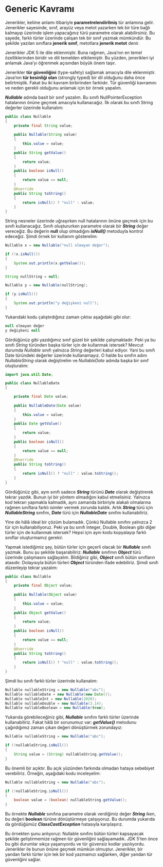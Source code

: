 # Generic Kavramı

Jenerikler, kelime anlamı itibariyle **parametrelendirilmiş** tür anlamına gelir. Jenerikler sayesinde, sınıf, arayüz veya metot yazarken tek bir türe bağlı kalmayıp üzerinde işlem yapacağınız türü parametre olarak alabilirsiniz. Bu sayede, farklı türler üzerinde çalışan tek bir sınıf yazmak mümkündür. Bu şekilde yazılan sınıflara **jenerik sınıf**, metotlara **jenerik metot** denir.

Jenerikler JDK 5 ile dile eklenmiştir. Buna rağmen, Java’nın en temel özelliklerinden biridir ve dili temelden etkilemiştir. Bu yüzden, jenerikleri iyi anlamak Java’yı öğrenmek açısından büyük önem taşır.

Jenerikler **tür güvenliğini** (type-safety) sağlamak amacıyla dile eklenmiştir. Java’nın **tür kesinliği olan** (strongly typed) bir dil olduğunu daha önce belirtmiştik. Fakat bu iki kavram birbirinden farklıdır. Tür güvenliği kavramını ve neden gerekli olduğunu anlamak için bir örnek yapalım.

**_Nullable_** adında basit bir sınıf yazalım. Bu sınıfı NullPointerException hatalarının önüne geçmek amacıyla kullanacağız. İlk olarak bu sınıfı String değerler üzerinde kullanalım:

```java
public class Nullable
{
	private final String value;
	
    public Nullable(String value)
	{
		this.value = value;
	}
	public String getValue()
	{
		return value;
	}
	public boolean isNull()
	{
		return value == null;
	}
	@Override
	public String toString()
	{
		return isNull() ? "null" : value;
	}
}
```

String nesneler üzerinde uğraşırken null hatalarının önüne geçmek için bu sınıfı kullanacağız. Sınıfı oluştururken parametre olarak bir **_String_** değer vereceğiz. Bu değerin **null** olup olmadığını **_isNull()_** metoduyla kontrol edeceğiz. Şimdi örnek bir kullanım gösterelim:

```java
Nullable x = new Nullable("null olmayan değer");

if (!x.isNull())
{
	System.out.println(x.getValue());
}

String nullString = null;

Nullable y = new Nullable(nullString);

if (y.isNull())
{
	System.out.println("y değişkeni null");
}
```

Yukarıdaki kodu çalıştırdığınız zaman çıktısı aşağıdaki gibi olur:

```java
null olmayan değer
y değişkeni null
```

Gördüğünüz gibi yazdığımız sınıf güzel bir şekilde çalışmaktadır. Peki ya bu sınıfı _String_ türünden başka türler için de kullanmak istersek? Mevcut durumda _Nullable_ sınıfı yalnızca _String_ değerleri kabul ediyor. Yani bu sınıfı Date türündeki değerler üzerinde kullanamayız. O halde bu sınıfın adını _NullableString_ olarak değiştirelim ve _NullableDate_ adında başka bir sınıf oluşturalım:

```java
import java.util.Date;

public class NullableDate
{

 	private final Date value;
    
    public NullableDate(Date value)
	{
		this.value = value;
	}
	public Date getValue()
	{
		return value;
	}
	public boolean isNull()
	{
		return value == null;
	}
	@Override
	public String toString()
	{
		return isNull() ? "null" : value.toString();
	}
}
```

Gördüğünüz gibi, aynı sınıfı sadece **_String_** türünü **_Date_** olarak değiştirerek tekrar yazdık. Bunun iyi bir yöntem olmadığını kabul etmelisiniz. Yalnızca kod tekrarı yapmakla kalmadık, aynı zamanda birbiriyle alakalı olmalarına rağmen sınıflara farklı isimler vermek zorunda kaldık. Artık **_String_** türü için **_NullableString_** sınıfını, **_Date_** türü için **_NullableDate_** sınıfını kullanabiliriz.

Yine de hâlâ ideal bir çözüm bulamadık. Çünkü Nullable sınıfını yalnızca 2 tür için kullanabiliyoruz. Peki ya bu sınıfı Integer, Double, Boolean gibi diğer türler için de kullanmak istersek? Hepsi için aynı kodu kopyalayıp farklı sınıflar oluşturmamız gerekir.

Yapmak istediğimiz şey, bütün türler için geçerli olacak bir **_Nullable_** sınıfı yazmak. Bunu şu şekilde başarabiliriz: **_Nullable_** sınıfının **_Object_** türü üzerinde çalışmasını sağlayalım. Bildiğiniz gibi, **_Object_** sınıfı bütün sınıfların atasıdır. Dolayısıyla bütün türleri **_Object_** türünden ifade edebiliriz. Şimdi sınıfı düzenleyip tekrar yazalım:

```java
public class Nullable
{
    private final Object value;
    
    public Nullable(Object value)
    {
    	this.value = value;
    }
    public Object getValue()
    {
    	return value;
    }
    public boolean isNull()
    {
    	return value == null;
    }
    @Override
    public String toString()
    {
    	return isNull() ? "null" : value.toString();
    }
}
```

Şimdi bu sınıfı farklı türler üzerinde kullanalım:

```java
Nullable nullableString = new Nullable("abc");
Nullable nullableDate = new Nullable(new Date());
Nullable nullableInt = new Nullable(2020);
Nullable nullableDouble = new Nullable(3.14);
Nullable nullableBoolean = new Nullable(true);
```

Yukarıda görebileceğiniz gibi, **_Nullable_** sınıfını farklı türler üzerinde kullanabiliriz. Fakat hâlâ bir sorunumuz var: **_getValue()_** metodunu çağırdığımız zaman çıkan değeri dönüştürmek zorundayız:

```java
Nullable nullableString = new Nullable("abc");

if (!nullableString.isNull())
{
	String value = (String) nullableString.getValue();
}
```

Bu önemli bir açıktır. Bu açık yüzünden farkında olmadan hataya sebebiyet verebiliriz. Örneğin, aşağıdaki kodu inceleyelim:

```java
Nullable nullableString = new Nullable("abc");

if (!nullableString.isNull())
{
	boolean value = (boolean) nullableString.getValue();
}
```

Bu örnekte **_Nullable_** sınıfına parametre olarak verdiğimiz değer **_String_** iken, bu değeri **boolean** türüne dönüştürmeye çalışıyoruz. Bu durumda yukarıda da gördüğümüz **_ClassCastException_** hatasıyla karşılaşırız.

Bu örnekten şunu anlıyoruz: Nullable sınıfını bütün türleri kapsayacak şekilde geliştirmemize rağmen tür güvenliğini sağlayamadık. JDK 5’ten önce bu gibi durumlar sıkça yaşanıyordu ve tür güvensiz kodlar yazılıyordu. Jenerikler ile bunun önüne geçmek mümkün olmuştur. Jenerikler, bir yandan farklı türler için tek bir kod yazmamızı sağlarken, diğer yandan tür güvenliğini sağlar.
